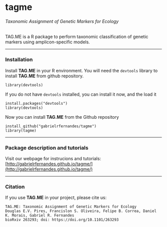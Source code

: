 # tagme
###### Taxonomic Assignment of Genetic Markers for Ecology

TAG.ME is a R package to perform taxonomic classification of genetic markers using amplicon-specific models.

---
### Installation
Install **TAG.ME** in your R environment.
You will need the `devtools` library to install **TAG.ME** from github repository.
```
library(devtools)
```
If you do not have `devtools` installed, you can install it now, and the load it
```
install.packages("devtools")
library(devtools)
```
Now you can install **TAG.ME** from the Github repository
```
install_github("gabrielrfernandes/tagme")
library(tagme)
```

---
### Package description and tutorials
Visit our webpage for instrucions and tutorials: [http://gabrielrfernandes.github.io/tagme/](http://gabrielrfernandes.github.io/tagme/)

---
### Citation
If you use **TAG.ME** in your project, please cite us:
```
TAG.ME: Taxonomic Assignment of Genetic Markers for Ecology
Douglas E.V. Pires, Francislon S. Oliveira, Felipe B. Correa, Daniel K. Morais, Gabriel R. Fernandes
bioRxiv 263293; doi: https://doi.org/10.1101/263293
```
